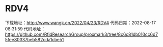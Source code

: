 # RDV4
下载地址：http://www.wangk.cn/2022/04/23/RDV4
代码日期：2022-08-17 08:31:59
代码地址：https://github.com/RfidResearchGroup/proxmark3/tree/8c6c81db010cc6d75fee80337beb582cda1cbe51
